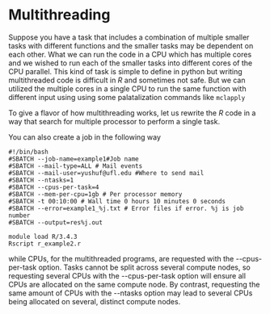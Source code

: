 # Multithreading #

Suppose you have a task that includes a combination of multiple smaller tasks with different functions and the smaller tasks may be dependent on each other. What we can run the code in a CPU which has multiple cores and we wished to run each of the smaller tasks into different cores of the CPU parallel. This kind of task is simple to define in python but writing multithreaded code is difficult in *R* and sometimes not safe. But we can utilized the multiple cores in a single CPU to run the same function with different input using using some palatalization commands like `mclapply`
 
To give a flavor of how multithreading works, let us rewrite the *R* code in a way that search for multiple processor to perform a single task.



You can also create a job in the following way

    #!/bin/bash 
    #SBATCH --job-name=example1#Job name 
    #SBATCH --mail-type=ALL # Mail events 
    #SBATCH --mail-user=yushuf@ufl.edu #Where to send mail 
    #SBATCH --ntasks=1
    #SBATCH --cpus-per-task=4
    #SBATCH --mem-per-cpu=1gb # Per processor memory 
    #SBATCH -t 00:10:00 # Wall time 0 hours 10 minutes 0 seconds 
    #SBATCH --error=example1_%j.txt # Error files if error. %j is job number 
    #SBATCH --output=res%j.out 
    
    module load R/3.4.3 
    Rscript r_example2.r



while CPUs, for the multithreaded programs, are requested with the --cpus-per-task option. Tasks cannot be split across several compute nodes, so requesting several CPUs with the --cpus-per-task option will ensure all CPUs are allocated on the same compute node. By contrast, requesting the same amount of CPUs with the --ntasks option may lead to several CPUs being allocated on several, distinct compute nodes.